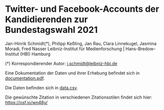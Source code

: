 # Twitter- und Facebook-Accounts der Kandidierenden zur Bundestagswahl 2021

Jan-Hinrik Schmidt(\*), Philipp Keßling, Jan Rau, Clara Linnekugel, Jasmina Moradi, Fred Nasser Leibniz-Institut für Medienforschung | Hans-Bredow-Institut (HBI) Hamburg

(\*) Korrespondierender Autor: j.schmidt@leibniz-hbi.de

Eine Dokumentation der Daten und ihrer Erhebung befindet sich in [documentation.pdf](documentation.pdf).

Die Daten befinden sich in [data.csv](data.csv).

Die gewünschte Zitation in verschiedenen Zitationsstilen findet sich hier: https://osf.io/wn48y/
